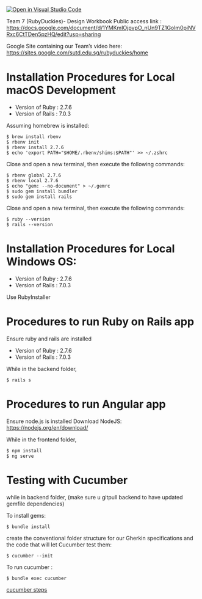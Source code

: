 [![Open in Visual Studio Code](https://classroom.github.com/assets/open-in-vscode-c66648af7eb3fe8bc4f294546bfd86ef473780cde1dea487d3c4ff354943c9ae.svg)](https://classroom.github.com/online_ide?assignment_repo_id=7913425&assignment_repo_type=AssignmentRepo)

Team 7 (RubyDuckies)- Design Workbook
Public access link : https://docs.google.com/document/d/1YMKmIOjpvpO_nUn9TZ1Golm0piNVRxc6CtTDen5pzHQ/edit?usp=sharing

Google Site containing our Team’s video here:
https://sites.google.com/sutd.edu.sg/rubyduckies/home

# Installation Procedures for Local macOS Development
- Version of Ruby : 2.7.6
- Version of Rails : 7.0.3

Assuming homebrew is installed:

```
$ brew install rbenv
$ rbenv init
$ rbenv install 2.7.6
$ echo 'export PATH="$HOME/.rbenv/shims:$PATH"' >> ~/.zshrc
```

Close and open a new terminal, then execute the following commands:

```
$ rbenv global 2.7.6
$ rbenv local 2.7.6
$ echo "gem: --no-document" > ~/.gemrc
$ sudo gem install bundler
$ sudo gem install rails
```
Close and open a new terminal, then execute the following commands:
```
$ ruby --version
$ rails --version
```
# Installation Procedures for Local Windows OS:
- Version of Ruby : 2.7.6
- Version of Rails : 7.0.3

Use RubyInstaller 

# Procedures to run Ruby on Rails app

Ensure ruby and rails are installed
- Version of Ruby : 2.7.6
- Version of Rails : 7.0.3

While in the backend folder,

```
$ rails s
```

# Procedures to run Angular app

Ensure node.js is installed
Download NodeJS: https://nodejs.org/en/download/


While in the frontend folder,

```
$ npm install
$ ng serve
```
# Testing with Cucumber 

while in backend folder, (make sure u gitpull backend to have updated gemfile dependencies)

To install gems:

```
$ bundle install  
```
create the conventional folder structure for our Gherkin specifications and the code that will let Cucumber test them:

```
$ cucumber --init
```

To run cucumber :

```
$ bundle exec cucumber
```
[cucumber steps](doc:cucumber_README.md)
